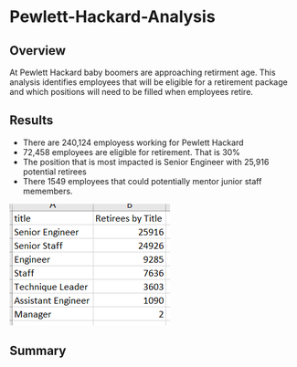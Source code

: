 # Pewlett-Hackard-Analysis

## Overview
At Pewlett Hackard baby boomers are approaching retirment age. This analysis identifies employees that will be eligible for a retirement package and which positions will need to be filled when employees retire.

## Results
- There are 240,124 employess working for Pewlett Hackard
- 72,458 employees are eligible for retirement. That is 30%
- The position that is most impacted is Senior Engineer with 25,916 potential retirees 
- There 1549 employees that could potentially mentor junior staff memembers.

![retiring_titles.png](https://github.com/Brandonkish1/Pewlett-Hackard-Analysis/blob/main/Images/retiring_titles.png)

## Summary
